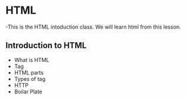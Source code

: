 # HTML
-This is the HTML intoduction class. We will learn html from this lesson.
## Introduction to HTML
- What is HTML
- Tag
- HTML parts
- Types of tag
- HTTP
- Boilar Plate